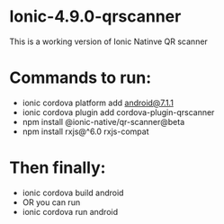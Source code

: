 # Ionic-4.9.0-qrscanner
This is a working version of Ionic Natinve QR scanner

# Commands to run:
- ionic cordova platform add android@7.1.1
- ionic cordova plugin add cordova-plugin-qrscanner
- npm install @ionic-native/qr-scanner@beta
- npm install rxjs@^6.0 rxjs-compat

# Then finally:
- ionic cordova build android
- OR you can run
- ionic cordova run android
